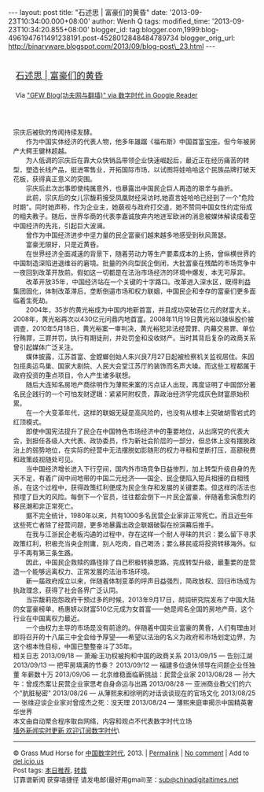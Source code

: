 --- layout: post title: "石述思 | 富豪们的黄昏" date:
'2013-09-23T10:34:00.000+08:00' author: Wenh Q tags: modified\_time:
'2013-09-23T10:34:20.855+08:00' blogger\_id:
tag:blogger.com,1999:blog-4961947611491238191.post-4528012848484789734
blogger\_orig\_url:
http://binaryware.blogspot.com/2013/09/blog-post\_23.html ---
<div style="margin: 10px; padding: 5px;">

<div style="font-size: 18px;">

[石述思 |
富豪们的黄昏](http://feedproxy.google.com/~r/chinagfwblog/~3/KtHzEALSQbM/)

</div>

<div style="font-size: 13px;">

Via ["GFW Blog(功夫网与翻墙)" via 数字时代 in Google
Reader](https://www.blogger.com/blogger.g?blogID=4961947611491238191)

</div>

</div>

<div style="font-size: 13px; padding: 15px 0 10px 10px;">

宗庆后被砍的传闻持续发酵。\
　　作为中国实体经济的代表人物，他多年雄踞《福布斯》中国首富宝座。但今年被房产大鳄王健林超越。\
　　为人低调的宗庆后在靠大众快销品带领企业快速崛起后，最近正在经历痛苦的转型，塑造长线产品，挺进零售业，开拓国际市场，以试图将娃哈哈这个民族品牌打破天花板，获得真正意义的突围。\
　　宗庆后此次出事即使纯属意外，也暴露出中国民企巨人再造的艰辛与曲折。\
　　此前，宗庆后的女儿宗馥莉接受凤凰财经采访时,她直言娃哈哈已经到了一个"危险时期"。同时她声称，作为企业主，她藐视与政府打交道，她不赞同中国女性约定俗成的相夫教子。随后，世界华商的代表李嘉诚放弃内地进军欧洲的消息被媒体解读成看空中国经济的先兆，引起巨大波澜。\
　　曾作为中国经济进步中坚力量的民企富豪们越来越多地感受到秋风萧瑟。\
　　富豪无限好，只是近黄昏。\
　　在世界经济全面减速的背景下，随着劳动力等生产要素成本的上扬，曾纵横世界的中国制造深陷进退维谷的窘境。批量的外向型民企倒闭，大批富豪在残酷的市场竞争中一夜回到改革开放前。假如这一切都是在法治市场经济的环境中爆发，本无可厚非。\
　　改革开放35年，中国经济站在一个关键的十字路口。改革进入深水区，既得利益集团固化，体制改革滞后，垄断倒逼市场和权力联姻，中国民企和幸存的富豪们更多面临着生死劫。\
　　2004年，35岁的黄光裕成为中国内地新首富，并且成功突破百亿元的财富大关。2008年，黄光裕再次以430亿元问鼎内地首富。2008年11月19日黄光裕以操纵股价被调查，2010年5月18日，黄光裕案一审判决，黄光裕犯非法经营罪、内幕交易罪、单位行贿罪，三罪并罚，执行有期徒刑，并处罚金和没收财产。当时其背后复杂的政商关系曾引起媒体广泛关注。\
　　媒体披露，江苏首富、金螳螂创始人朱兴良7月27日起被检察机关监视居住。朱因包揽奥运鸟巢、国家大剧院、人民大会堂江苏厅的装饰而名声大噪。而这些工程都属于政府投资的重点项目，令人产生诸多联想。\
　　随后大连知名房地产商徐明作为薄熙来案的污点证人出现，再度证明了中国部分著名民企践行的一个可怕发财逻辑：紧紧阿附权贵，靠政治经济学完成灰色财富原始积累。\
　　在一个大变革年代，这样的联姻无疑是高风险的，也没有从根本上突破胡雪岩式的红顶模式。\
　　即使中国宪法提升了民企在中国特色市场经济中的重要地位，从出席党的代表大会，到担任各级人大代表、政协委员，作为新社会阶层的一部分，但总体上没有摆脱政治上的弱势地位，在实际的经营中无法摆脱如影随形的权力寻租和垄断打压，高额税费和政策歧视随处可见。\
　　当中国经济增长进入下行空间，国内外市场竞争日益惨烈，加上转型升级自身的先天不足，有着广阔中间地带的中国二元经济——国企、民企便陷入短兵相接的自相残杀，在这个过程中，获得政策红利便成为民企生存和发展的关键要素。但这样的活法也预埋了巨大的风险。每倒下一个官员，往往都会倒下一片民企富豪，伴随着愈演愈烈的移民潮和非正常死亡。\
　　据不完全统计，1980年以来，共有1000多名民营企业家非正常死亡。而且近些年这些死亡者除了经营问题，更多地暴露出政企联姻破裂在扮演幕后推手。\
　　在我与江浙民企老板沟通的过程中，存在这样一个耐人寻味的共识：要么留下寻求政策红利，积极充当央企附庸，别人吃肉，自己喝汤；要么移民或将投资转移海外。似乎不再有第三条生路。\
　　因此，中国民企救赎的路径除了自己积极转换思路，完成转型升级，最重要的是营造一个能够远离权力、正常发展的法治市场环境。\
　　新一届政府成立以来，伴随着体制变革的呼声日益强烈，简政放权、回归市场成为执政理念，获得了社会各界广泛认同。\
　　当宗馥莉抱怨政府干预过多的时候，2013年9月17日，胡润研究院发布了中国大陆的女富豪榜单，杨惠妍以财富510亿元成为女首富——她是闻名全国的房地产商，这个行业在中国离权力最近。\
　　一个由权力主导的市场是没有前途的。伴随着中国实业富豪的黄昏，人们有理由对即将召开的十八届三中全会给予厚望——希望以法治的名义为政府和市场划定边界，为这个根本性目标，中国已整整奋斗了35年。\
相关日志 2013/09/18 — 萧瀚:王功权被拘和中国的政商关系 2013/09/15 —
告别江湖 2013/09/13 — 把牢房填满的节奏？ 2013/09/12 —
福建多位退休领导在问题企业任独董 年薪数十万 2013/09/06 —
北京维稳面临新挑战：民营企业家 2013/08/28 —
孙大午：曾成杰案让民营企业家思考自身命运与出路 2013/08/28 —
亚洲商业教父们的六个"肮脏秘密" 2013/08/26 —
从薄熙来和徐明的对话谈谈现在的官场文化 2013/08/25 —
张维迎谈企业家对曾成杰之死：没天理 2013/08/24 —
薄熙来庭审揭示中国精英奢华世界\
本文由自动聚合程序取自网络，内容和观点不代表数字时代立场\
[墙外新闻实时更新 欢迎订阅数字时代](http://eepurl.com/msuvD)\

------------------------------------------------------------------------

© Grass Mud Horse for
[中国数字时代](http://chinadigitaltimes.net/chinese), 2013. |
[Permalink](http://chinadigitaltimes.net/chinese/2013/09/%E7%9F%B3%E8%BF%B0%E6%80%9D-%E5%AF%8C%E8%B1%AA%E4%BB%AC%E7%9A%84%E9%BB%84%E6%98%8F/)
| [No
comment](http://chinadigitaltimes.net/chinese/2013/09/%E7%9F%B3%E8%BF%B0%E6%80%9D-%E5%AF%8C%E8%B1%AA%E4%BB%AC%E7%9A%84%E9%BB%84%E6%98%8F/#comments)
| Add to
[del.icio.us](http://del.icio.us/post?url=http://chinadigitaltimes.net/chinese/2013/09/%E7%9F%B3%E8%BF%B0%E6%80%9D-%E5%AF%8C%E8%B1%AA%E4%BB%AC%E7%9A%84%E9%BB%84%E6%98%8F/&title=%E7%9F%B3%E8%BF%B0%E6%80%9D%20%7C%20%E5%AF%8C%E8%B1%AA%E4%BB%AC%E7%9A%84%E9%BB%84%E6%98%8F)\
Post tags:
[本日推荐](http://chinadigitaltimes.net/chinese/tag/%E6%9C%AC%E6%97%A5%E6%8E%A8%E8%8D%90/?category=10466),
[转载](http://chinadigitaltimes.net/chinese/tag/%E8%BD%AC%E8%BD%BD/?category=10466)\
订靠谱新闻 获穿墙捷径 请发电邮(最好用gmail)至：sub@chinadigitaltimes.net

</div>

